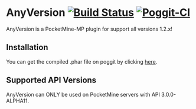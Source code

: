 # AnyVersion [![Build Status](https://travis-ci.org/zyware/AnyVersion.svg?branch=master)](https://travis-ci.org/zyware/AnyVersion) [![Poggit-CI](https://poggit.pmmp.io/ci.badge/zyware/AnyVersion/AnyVersion/master)](https://poggit.pmmp.io/ci/zyware/AnyVersion/AnyVersion) 
AnyVersion is a PocketMine-MP plugin for support all versions 1.2.x!

## Installation
You can get the compiled .phar file on poggit by clicking [here](https://poggit.pmmp.io/ci/zyware/AnyVersion/AnyVersion).

## Supported API Versions
AnyVersion can ONLY be used on PocketMine servers with API 3.0.0-ALPHA11.